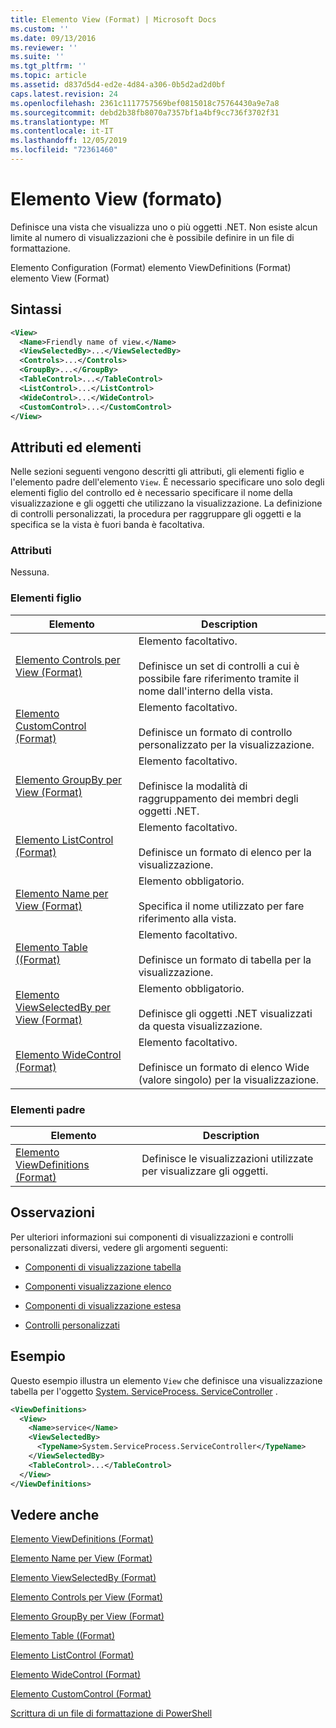 ```yaml
---
title: Elemento View (Format) | Microsoft Docs
ms.custom: ''
ms.date: 09/13/2016
ms.reviewer: ''
ms.suite: ''
ms.tgt_pltfrm: ''
ms.topic: article
ms.assetid: d837d5d4-ed2e-4d84-a306-0b5d2ad2d0bf
caps.latest.revision: 24
ms.openlocfilehash: 2361c1117757569bef0815018c75764430a9e7a8
ms.sourcegitcommit: debd2b38fb8070a7357bf1a4bf9cc736f3702f31
ms.translationtype: MT
ms.contentlocale: it-IT
ms.lasthandoff: 12/05/2019
ms.locfileid: "72361460"
---
```

# <a name="view-element-format"></a>Elemento View (formato)

Definisce una vista che visualizza uno o più oggetti .NET. Non esiste alcun limite al numero di visualizzazioni che è possibile definire in un file di formattazione.

Elemento Configuration (Format) elemento ViewDefinitions (Format) elemento View (Format)

## <a name="syntax"></a>Sintassi

```xml
<View>
  <Name>Friendly name of view.</Name>
  <ViewSelectedBy>...</ViewSelectedBy>
  <Controls>...</Controls>
  <GroupBy>...</GroupBy>
  <TableControl>...</TableControl>
  <ListControl>...</ListControl>
  <WideControl>...</WideControl>
  <CustomControl>...</CustomControl>
</View>
```

## <a name="attributes-and-elements"></a>Attributi ed elementi

Nelle sezioni seguenti vengono descritti gli attributi, gli elementi figlio e l'elemento padre dell'elemento `View`. È necessario specificare uno solo degli elementi figlio del controllo ed è necessario specificare il nome della visualizzazione e gli oggetti che utilizzano la visualizzazione. La definizione di controlli personalizzati, la procedura per raggruppare gli oggetti e la specifica se la vista è fuori banda è facoltativa.

### <a name="attributes"></a>Attributi

Nessuna.

### <a name="child-elements"></a>Elementi figlio

|Elemento|Description|
|-------------|-----------------|
|[Elemento Controls per View (Format)](./controls-element-for-view-format.md)|Elemento facoltativo.<br /><br /> Definisce un set di controlli a cui è possibile fare riferimento tramite il nome dall'interno della vista.|
|[Elemento CustomControl (Format)](./customcontrol-element-for-groupby-format.md)|Elemento facoltativo.<br /><br /> Definisce un formato di controllo personalizzato per la visualizzazione.|
|[Elemento GroupBy per View (Format)](./groupby-element-for-view-format.md)|Elemento facoltativo.<br /><br /> Definisce la modalità di raggruppamento dei membri degli oggetti .NET.|
|[Elemento ListControl (Format)](./listcontrol-element-format.md)|Elemento facoltativo.<br /><br /> Definisce un formato di elenco per la visualizzazione.|
|[Elemento Name per View (Format)](./name-element-for-view-format.md)|Elemento obbligatorio.<br /><br /> Specifica il nome utilizzato per fare riferimento alla vista.|
|[Elemento Table ((Format)](./tablecontrol-element-format.md)|Elemento facoltativo.<br /><br /> Definisce un formato di tabella per la visualizzazione.|
|[Elemento ViewSelectedBy per View (Format)](./viewselectedby-element-format.md)|Elemento obbligatorio.<br /><br /> Definisce gli oggetti .NET visualizzati da questa visualizzazione.|
|[Elemento WideControl (Format)](./widecontrol-element-format.md)|Elemento facoltativo.<br /><br /> Definisce un formato di elenco Wide (valore singolo) per la visualizzazione.|

### <a name="parent-elements"></a>Elementi padre

|Elemento|Description|
|-------------|-----------------|
|[Elemento ViewDefinitions (Format)](./viewdefinitions-element-format.md)|Definisce le visualizzazioni utilizzate per visualizzare gli oggetti.|

## <a name="remarks"></a>Osservazioni

Per ulteriori informazioni sui componenti di visualizzazioni e controlli personalizzati diversi, vedere gli argomenti seguenti:

- [Componenti di visualizzazione tabella](./creating-a-table-view.md)

- [Componenti visualizzazione elenco](./creating-a-list-view.md)

- [Componenti di visualizzazione estesa](./creating-a-wide-view.md)

- [Controlli personalizzati](./creating-custom-controls.md)

## <a name="example"></a>Esempio

Questo esempio illustra un elemento `View` che definisce una visualizzazione tabella per l'oggetto [System. ServiceProcess. ServiceController](/dotnet/api/System.ServiceProcess.ServiceController) .

```xml
<ViewDefinitions>
  <View>
    <Name>service</Name>
    <ViewSelectedBy>
      <TypeName>System.ServiceProcess.ServiceController</TypeName>
    </ViewSelectedBy>
    <TableControl>...</TableControl>
  </View>
</ViewDefinitions>

```

## <a name="see-also"></a>Vedere anche

[Elemento ViewDefinitions (Format)](./viewdefinitions-element-format.md)

[Elemento Name per View (Format)](./name-element-for-view-format.md)

[Elemento ViewSelectedBy (Format)](./viewselectedby-element-format.md)

[Elemento Controls per View (Format)](./controls-element-for-view-format.md)

[Elemento GroupBy per View (Format)](./groupby-element-for-view-format.md)

[Elemento Table ((Format)](./tablecontrol-element-format.md)

[Elemento ListControl (Format)](./listcontrol-element-format.md)

[Elemento WideControl (Format)](./widecontrol-element-format.md)

[Elemento CustomControl (Format)](./customcontrol-element-for-groupby-format.md)

[Scrittura di un file di formattazione di PowerShell](./writing-a-powershell-formatting-file.md)
